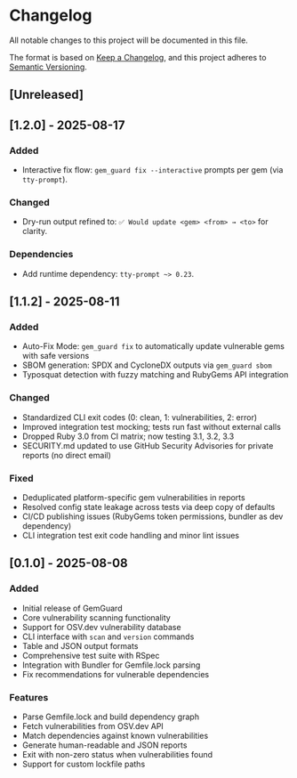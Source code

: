 # Changelog

All notable changes to this project will be documented in this file.

The format is based on [Keep a Changelog](https://keepachangelog.com/en/1.0.0/),
and this project adheres to [Semantic Versioning](https://semver.org/spec/v2.0.0.html).

## [Unreleased]

## [1.2.0] - 2025-08-17

### Added
- Interactive fix flow: `gem_guard fix --interactive` prompts per gem (via `tty-prompt`).

### Changed
- Dry-run output refined to: `✅ Would update <gem> <from> → <to>` for clarity.

### Dependencies
- Add runtime dependency: `tty-prompt ~> 0.23`.

## [1.1.2] - 2025-08-11

### Added
- Auto-Fix Mode: `gem_guard fix` to automatically update vulnerable gems with safe versions
- SBOM generation: SPDX and CycloneDX outputs via `gem_guard sbom`
- Typosquat detection with fuzzy matching and RubyGems API integration

### Changed
- Standardized CLI exit codes (0: clean, 1: vulnerabilities, 2: error)
- Improved integration test mocking; tests run fast without external calls
- Dropped Ruby 3.0 from CI matrix; now testing 3.1, 3.2, 3.3
- SECURITY.md updated to use GitHub Security Advisories for private reports (no direct email)

### Fixed
- Deduplicated platform-specific gem vulnerabilities in reports
- Resolved config state leakage across tests via deep copy of defaults
- CI/CD publishing issues (RubyGems token permissions, bundler as dev dependency)
- CLI integration test exit code handling and minor lint issues

## [0.1.0] - 2025-08-08

### Added
- Initial release of GemGuard
- Core vulnerability scanning functionality
- Support for OSV.dev vulnerability database
- CLI interface with `scan` and `version` commands
- Table and JSON output formats
- Comprehensive test suite with RSpec
- Integration with Bundler for Gemfile.lock parsing
- Fix recommendations for vulnerable dependencies

### Features
- Parse Gemfile.lock and build dependency graph
- Fetch vulnerabilities from OSV.dev API
- Match dependencies against known vulnerabilities
- Generate human-readable and JSON reports
- Exit with non-zero status when vulnerabilities found
- Support for custom lockfile paths

